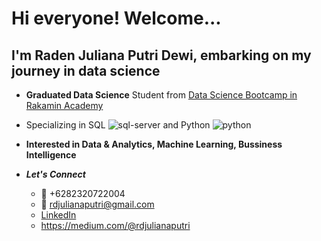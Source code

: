 # Hi everyone! Welcome... 
## I'm Raden Juliana Putri Dewi, embarking on my journey in data science

* **Graduated Data Science** Student from [Data Science Bootcamp in Rakamin Academy](https://rakamin.com/)
* Specializing in SQL ![sql-server](https://github.com/user-attachments/assets/3ad8c08f-4657-45d1-be48-447b3233c07a) and Python ![python](https://github.com/user-attachments/assets/57536297-2678-4457-b8a7-fca12f3e7370)

* **Interested in Data & Analytics, Machine Learning, Bussiness Intelligence**
* _**Let's Connect**_
  - :iphone: +6282320722004
  - :email: rdjulianaputri@gmail.com
  - [LinkedIn](https://www.linkedin.com/in/raden-juliana-putri-dewi/)
  - https://medium.com/@rdjulianaputri

<!---
Juliana9417/Juliana9417 is a ✨ special ✨ repository because its `README.md` (this file) appears on your GitHub profile.
You can click the Preview link to take a look at your changes.
--->
